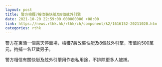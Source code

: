 ```yaml
---
layout: post
title: 警方檢獲7艘改裝快艇及8個舷外引擎
date: 2021-10-20 22:59:00.000000000 +08:00
link: https://news.rthk.hk/rthk/ch/component/k2/1616152-20211020.htm
categories: rthk
---
```


警方在東涌一個露天停車場，檢獲7艘改裝快艇及8個舷外引擎，市值約500萬元，拘捕一名17歲男子。

警方相信有關快艇及舷外引擎用作走私用途，不排除更多人被捕。
